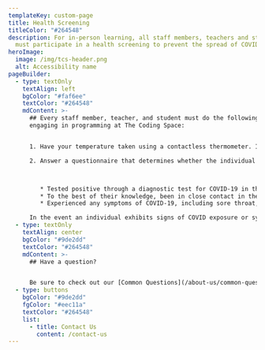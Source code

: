 ```yaml
---
templateKey: custom-page
title: Health Screening
titleColor: "#264548"
description: For in-person learning, all staff members, teachers and students
  must participate in a health screening to prevent the spread of COVID.
heroImage:
  image: /img/tcs-header.png
  alt: Accessibility name
pageBuilder:
  - type: textOnly
    textAlign: left
    bgColor: "#faf6ee"
    textColor: "#264548"
    mdContent: >-
      ## Every staff member, teacher, and student must do the following before
      engaging in programming at The Coding Space:


      1. Have your temperature taken using a contactless thermometer. If you have a temperature above 100 degrees, you will not be allowed to attend class.

      2. Answer a questionnaire that determines whether the individual has:



         * Tested positive through a diagnostic test for COVID-19 in the past 10 days;
         * To the best of their knowledge, been in close contact in the past 10 days with anyone who has tested positive through a diagnostic test for COVID-19;
         * Experienced any symptoms of COVID-19, including sore throat, cough, fever, chills, shortness of breath, gastrointestinal symptoms, or loss of taste or smell, or come in close contact with anyone exhibiting these symptoms in the past 10 days

      In the event an individual exhibits signs of COVID exposure or symptoms during check-in or during class, that individual is separated from others and The Coding Space staff, in consultation with The Coding Space administration, determine appropriate action, which may include arrangements to send the individual home.
  - type: textOnly
    textAlign: center
    bgColor: "#9de2dd"
    textColor: "#264548"
    mdContent: >-
      ## Have a question?


      Be sure to check out our [Common Questions](/about-us/common-questions). If you still don’t see what you need, reach out to us.
  - type: buttons
    bgColor: "#9de2dd"
    fgColor: "#eec11a"
    textColor: "#264548"
    list:
      - title: Contact Us
        content: /contact-us
---
```

